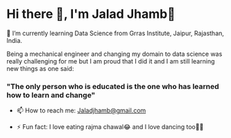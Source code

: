 # Hi there 👋, I'm Jalad Jhamb👦

<!--
**JaladJhamb/Jaladjhamb** is a ✨ _special_ ✨ repository because its `README.md` (this file) appears on your GitHub profile.

Here are some ideas to get you started:-->


🌱 I’m currently learning Data Science from Grras Institute, Jaipur, Rajasthan, India.

   Being a mechanical engineer and changing my domain to data science was really challenging for me but I am proud that I did it and I am still learning new things as one said:        
   ### "The only person who is educated is the one who has learned how to learn and change"

- 📫 How to reach me: Jaladjhamb@gmail.com

- ⚡ Fun fact: I love eating rajma chawal😂 and I love dancing too🤪🕺

